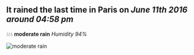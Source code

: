 ## It rained the last time in Paris on *June 11th 2016 around 04:58 pm*
💧💧💧  **moderate rain** *Humidity 94%*

![moderate rain](http://openweathermap.org/img/w/10d.png)

